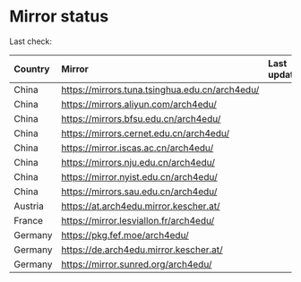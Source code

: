 <script src="./time.js"></script>
# Mirror status
Last check: <script type="text/javascript">localize(1701897347.5136368);</script>

|Country|Mirror|Last update|
|:------|:-----|:----------|
|China|https://mirrors.tuna.tsinghua.edu.cn/arch4edu/|<script type="text/javascript">localize(1701844432);</script>|
|China|https://mirrors.aliyun.com/arch4edu/|<script type="text/javascript">localize(1701844432);</script>|
|China|https://mirrors.bfsu.edu.cn/arch4edu/|<script type="text/javascript">localize(1701844432);</script>|
|China|https://mirrors.cernet.edu.cn/arch4edu/|<script type="text/javascript">localize(1701844432);</script>|
|China|https://mirror.iscas.ac.cn/arch4edu/|<script type="text/javascript">localize(1701844432);</script>|
|China|https://mirrors.nju.edu.cn/arch4edu/|<script type="text/javascript">localize(1701801124);</script>|
|China|https://mirror.nyist.edu.cn/arch4edu/|<script type="text/javascript">localize(1701887762);</script>|
|China|https://mirrors.sau.edu.cn/arch4edu/|<script type="text/javascript">localize(1701887762);</script>|
|Austria|https://at.arch4edu.mirror.kescher.at/|<script type="text/javascript">localize(1701887762);</script>|
|France|https://mirror.lesviallon.fr/arch4edu/|<script type="text/javascript">localize(1701887762);</script>|
|Germany|https://pkg.fef.moe/arch4edu/|<script type="text/javascript">localize(1701887762);</script>|
|Germany|https://de.arch4edu.mirror.kescher.at/|<script type="text/javascript">localize(1701887762);</script>|
|Germany|https://mirror.sunred.org/arch4edu/|<script type="text/javascript">localize(1701887762);</script>|

<script src="./tablefilter/tablefilter.js"></script>
<script src="./table.js"></script>